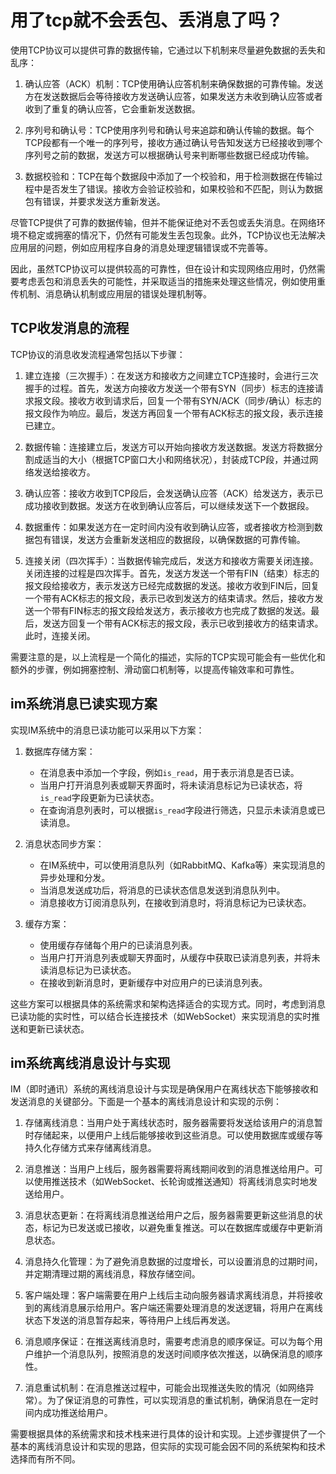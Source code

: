 # 用了tcp就不会丢包、丢消息了吗？
使用TCP协议可以提供可靠的数据传输，它通过以下机制来尽量避免数据的丢失和乱序：

1. 确认应答（ACK）机制：TCP使用确认应答机制来确保数据的可靠传输。发送方在发送数据后会等待接收方发送确认应答，如果发送方未收到确认应答或者收到了重复的确认应答，它会重新发送数据。

2. 序列号和确认号：TCP使用序列号和确认号来追踪和确认传输的数据。每个TCP段都有一个唯一的序列号，接收方通过确认号告知发送方已经接收到哪个序列号之前的数据，发送方可以根据确认号来判断哪些数据已经成功传输。

3. 数据校验和：TCP在每个数据段中添加了一个校验和，用于检测数据在传输过程中是否发生了错误。接收方会验证校验和，如果校验和不匹配，则认为数据包有错误，并要求发送方重新发送。

尽管TCP提供了可靠的数据传输，但并不能保证绝对不丢包或丢失消息。在网络环境不稳定或拥塞的情况下，仍然有可能发生丢包现象。此外，TCP协议也无法解决应用层的问题，例如应用程序自身的消息处理逻辑错误或不完善等。

因此，虽然TCP协议可以提供较高的可靠性，但在设计和实现网络应用时，仍然需要考虑丢包和消息丢失的可能性，并采取适当的措施来处理这些情况，例如使用重传机制、消息确认机制或应用层的错误处理机制等。

## TCP收发消息的流程
TCP协议的消息收发流程通常包括以下步骤：

1. 建立连接（三次握手）：在发送方和接收方之间建立TCP连接时，会进行三次握手的过程。首先，发送方向接收方发送一个带有SYN（同步）标志的连接请求报文段。接收方收到请求后，回复一个带有SYN/ACK（同步/确认）标志的报文段作为响应。最后，发送方再回复一个带有ACK标志的报文段，表示连接已建立。

2. 数据传输：连接建立后，发送方可以开始向接收方发送数据。发送方将数据分割成适当的大小（根据TCP窗口大小和网络状况），封装成TCP段，并通过网络发送给接收方。

3. 确认应答：接收方收到TCP段后，会发送确认应答（ACK）给发送方，表示已成功接收到数据。发送方在收到确认应答后，可以继续发送下一个数据段。

4. 数据重传：如果发送方在一定时间内没有收到确认应答，或者接收方检测到数据包有错误，发送方会重新发送相应的数据段，以确保数据的可靠传输。

5. 连接关闭（四次挥手）：当数据传输完成后，发送方和接收方需要关闭连接。关闭连接的过程是四次挥手。首先，发送方发送一个带有FIN（结束）标志的报文段给接收方，表示发送方已经完成数据的发送。接收方收到FIN后，回复一个带有ACK标志的报文段，表示已收到发送方的结束请求。然后，接收方发送一个带有FIN标志的报文段给发送方，表示接收方也完成了数据的发送。最后，发送方回复一个带有ACK标志的报文段，表示已收到接收方的结束请求。此时，连接关闭。

需要注意的是，以上流程是一个简化的描述，实际的TCP实现可能会有一些优化和额外的步骤，例如拥塞控制、滑动窗口机制等，以提高传输效率和可靠性。

## im系统消息已读实现方案
实现IM系统中的消息已读功能可以采用以下方案：

1. 数据库存储方案：
    - 在消息表中添加一个字段，例如`is_read`，用于表示消息是否已读。
    - 当用户打开消息列表或聊天界面时，将未读消息标记为已读状态，将`is_read`字段更新为已读状态。
    - 在查询消息列表时，可以根据`is_read`字段进行筛选，只显示未读消息或已读消息。

2. 消息状态同步方案：
    - 在IM系统中，可以使用消息队列（如RabbitMQ、Kafka等）来实现消息的异步处理和分发。
    - 当消息发送成功后，将消息的已读状态信息发送到消息队列中。
    - 消息接收方订阅消息队列，在接收到消息时，将消息标记为已读状态。

3. 缓存方案：
    - 使用缓存存储每个用户的已读消息列表。
    - 当用户打开消息列表或聊天界面时，从缓存中获取已读消息列表，并将未读消息标记为已读状态。
    - 在接收到新消息时，更新缓存中对应用户的已读消息列表。

这些方案可以根据具体的系统需求和架构选择适合的实现方式。同时，考虑到消息已读功能的实时性，可以结合长连接技术（如WebSocket）来实现消息的实时推送和更新已读状态。

## im系统离线消息设计与实现
IM（即时通讯）系统的离线消息设计与实现是确保用户在离线状态下能够接收和发送消息的关键部分。下面是一个基本的离线消息设计和实现的示例：

1. 存储离线消息：当用户处于离线状态时，服务器需要将发送给该用户的消息暂时存储起来，以便用户上线后能够接收到这些消息。可以使用数据库或缓存等持久化存储方式来存储离线消息。

2. 消息推送：当用户上线后，服务器需要将离线期间收到的消息推送给用户。可以使用推送技术（如WebSocket、长轮询或推送通知）将离线消息实时地发送给用户。

3. 消息状态更新：在将离线消息推送给用户之后，服务器需要更新这些消息的状态，标记为已发送或已接收，以避免重复推送。可以在数据库或缓存中更新消息状态。

4. 消息持久化管理：为了避免消息数据的过度增长，可以设置消息的过期时间，并定期清理过期的离线消息，释放存储空间。

5. 客户端处理：客户端需要在用户上线后主动向服务器请求离线消息，并将接收到的离线消息展示给用户。客户端还需要处理消息的发送逻辑，将用户在离线状态下发送的消息暂存起来，等待用户上线后再发送。

6. 消息顺序保证：在推送离线消息时，需要考虑消息的顺序保证。可以为每个用户维护一个消息队列，按照消息的发送时间顺序依次推送，以确保消息的顺序性。

7. 消息重试机制：在消息推送过程中，可能会出现推送失败的情况（如网络异常）。为了保证消息的可靠性，可以实现消息的重试机制，确保消息在一定时间内成功推送给用户。

需要根据具体的系统需求和技术栈来进行具体的设计和实现。上述步骤提供了一个基本的离线消息设计和实现的思路，但实际的实现可能会因不同的系统架构和技术选择而有所不同。




